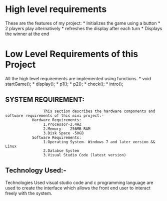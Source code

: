 # High level requirements

These are the features of my project:   * Initializes the game using a button
                                        * 2 players play alternatively 
                                        * refreshes the display after each turn
                                        * Displays the winner at the end

# Low Level Requirements of this Project
  All the high level requirements are implemented using functions.
                                        * void startGame();
                                        * display();
                                        * p1();
                                        * p2();
                                        * check();
                                        * intro();

## SYSTEM REQUIREMENT:
                     This section describes the hardware components and software requirements of this mini project:-
                Hardware Requirements:
                     1.Processor-2.4HZ
                     2.Memory-   256MB RAM
                     3.Disk Space -50GB
                Software Requirements:
                     1.Operating System- Windows 7 and later version && Linux
                     2.Databse System
                     3.Visual Studio Code (latest version)

## Technology Used:-
Technologies Used visual studio code  and  c programming  language  are  used  to  create  the  interface  which allows the front end user to interact freely with the system.